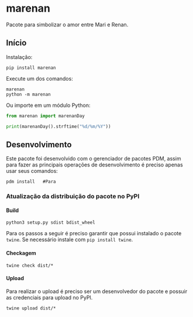 # marenan

Pacote para simbolizar o amor entre Mari e Renan.

## Início

Instalação:

```
pip install marenan
```

Execute um dos comandos:

```
marenan
python -m marenan
```

Ou importe em um módulo Python:

```python
from marenan import marenanDay

print(marenanDay().strftime("%d/%m/%Y"))
```

## Desenvolvimento

Este pacote foi desenvolvido com o gerenciador de pacotes PDM, assim para fazer as principais operações de desenvolvimento é preciso apenas usar seus comandos:

```shell
pdm install   #Para
```

### Atualização da distribuição do pacote no PyPI

#### Build

```
python3 setup.py sdist bdist_wheel
```

Para os passos a seguir é preciso garantir que possui instalado o pacote `twine`. Se necessário instale com `pip install twine`.

#### Checkagem

```
twine check dist/*
```

#### Upload

Para realizar o upload é preciso ser um desenvolvedor do pacote e possuir as credenciais para upload no PyPI.

```
twine upload dist/*
```
